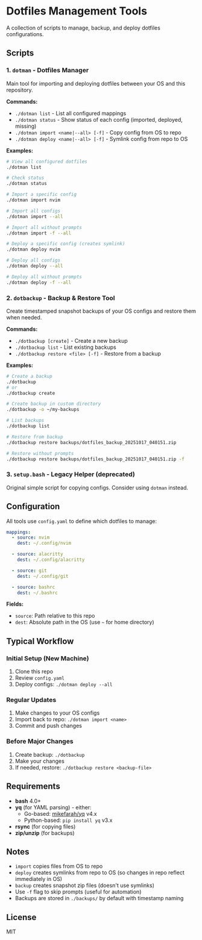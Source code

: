# Dotfiles Management Tools

A collection of scripts to manage, backup, and deploy dotfiles configurations.

## Scripts

### 1. `dotman` - Dotfiles Manager
Main tool for importing and deploying dotfiles between your OS and this repository.

**Commands:**
- `./dotman list` - List all configured mappings
- `./dotman status` - Show status of each config (imported, deployed, missing)
- `./dotman import <name|--all> [-f]` - Copy config from OS to repo
- `./dotman deploy <name|--all> [-f]` - Symlink config from repo to OS

**Examples:**
```bash
# View all configured dotfiles
./dotman list

# Check status
./dotman status

# Import a specific config
./dotman import nvim

# Import all configs
./dotman import --all

# Import all without prompts
./dotman import -f --all

# Deploy a specific config (creates symlink)
./dotman deploy nvim

# Deploy all configs
./dotman deploy --all

# Deploy all without prompts
./dotman deploy -f --all
```

### 2. `dotbackup` - Backup & Restore Tool
Create timestamped snapshot backups of your OS configs and restore them when needed.

**Commands:**
- `./dotbackup [create]` - Create a new backup
- `./dotbackup list` - List existing backups
- `./dotbackup restore <file> [-f]` - Restore from a backup

**Examples:**
```bash
# Create a backup
./dotbackup
# or
./dotbackup create

# Create backup in custom directory
./dotbackup -o ~/my-backups

# List backups
./dotbackup list

# Restore from backup
./dotbackup restore backups/dotfiles_backup_20251017_040151.zip

# Restore without prompts
./dotbackup restore backups/dotfiles_backup_20251017_040151.zip -f
```

### 3. `setup.bash` - Legacy Helper (deprecated)
Original simple script for copying configs. Consider using `dotman` instead.

## Configuration

All tools use `config.yaml` to define which dotfiles to manage:

```yaml
mappings:
  - source: nvim
    dest: ~/.config/nvim

  - source: alacritty
    dest: ~/.config/alacritty

  - source: git
    dest: ~/.config/git

  - source: bashrc
    dest: ~/.bashrc
```

**Fields:**
- `source`: Path relative to this repo
- `dest`: Absolute path in the OS (use `~` for home directory)

## Typical Workflow

### Initial Setup (New Machine)
1. Clone this repo
2. Review `config.yaml`
3. Deploy configs: `./dotman deploy --all`

### Regular Updates
1. Make changes to your OS configs
2. Import back to repo: `./dotman import <name>`
3. Commit and push changes

### Before Major Changes
1. Create backup: `./dotbackup`
2. Make your changes
3. If needed, restore: `./dotbackup restore <backup-file>`

## Requirements

- **bash** 4.0+
- **yq** (for YAML parsing) - either:
  - Go-based: [mikefarah/yq](https://github.com/mikefarah/yq) v4.x
  - Python-based: `pip install yq` v3.x
- **rsync** (for copying files)
- **zip/unzip** (for backups)

## Notes

- `import` copies files from OS to repo
- `deploy` creates symlinks from repo to OS (so changes in repo reflect immediately in OS)
- `backup` creates snapshot zip files (doesn't use symlinks)
- Use `-f` flag to skip prompts (useful for automation)
- Backups are stored in `./backups/` by default with timestamp naming

## License

MIT
